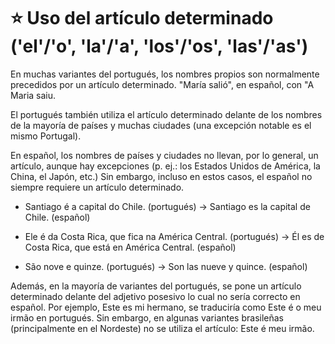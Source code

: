 # :star: Uso del artículo determinado ('el'/'o', 'la'/'a', 'los'/'os', 'las'/'as')

En muchas variantes del portugués, los nombres propios son normalmente precedidos por un artículo determinado. "María salió", en español, con "A Maria saiu.

El portugués también utiliza el artículo determinado delante de los nombres de la mayoría de países y muchas ciudades (una excepción notable es el mismo Portugal). 

En español, los nombres de países y ciudades no llevan, por lo general, un artículo, aunque hay excepciones (p. ej.: los Estados Unidos de América, la China, el Japón, etc.) Sin embargo, incluso en estos casos, el español no siempre requiere un artículo determinado.

- Santiago é a capital do Chile. (portugués) -> Santiago es la capital de Chile. (español)

- Ele é da Costa Rica, que fica na América Central. (portugués) -> Él es de Costa Rica, que está en América Central. (español)
  
- São nove e quinze. (portugués) -> Son las nueve y quince. (español)
  
Además, en la mayoría de variantes del portugués, se pone un artículo determinado delante del adjetivo posesivo lo cual no sería correcto en español. Por ejemplo, Este es mi hermano, se traduciría como Este é o meu irmão en portugués. Sin embargo, en algunas variantes brasileñas (principalmente en el Nordeste) no se utiliza el artículo: Este é meu irmão.
